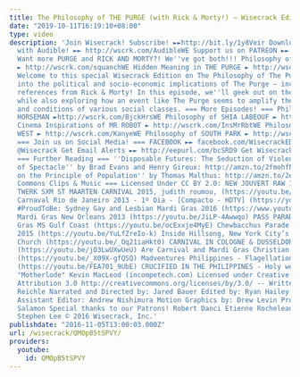 ```yaml
---
title: The Philosophy of THE PURGE (with Rick & Morty!) – Wisecrack Edition
date: "2019-10-11T16:19:10+08:00"
type: video
description: 'Join Wisecrack! Subscribe! ►►http://bit.ly/1y8Veir Download a FREE book
  with Audible! ►► http://wscrk.com/AudibleWE Support us on PATREON ►► http://wscrk.com/PatreonWC
  Want more PURGE and RICK AND MORTY?! We''ve got both!!! Philosophy of RICK AND MORTY
  ► http://wscrk.com/squanchWE Hidden Meaning in THE PURGE ► http://wscrk.com/PurgeEC
  Welcome to this special Wisecrack Edition on The Philosophy of The Purge, diving
  into the political and socio-economic implications of The Purge – including brilliant
  references from Rick & Morty! In this episode, we''ll geek out on the movies themselves
  while also exploring how an event like The Purge seems to amplify the many issues
  and conditions of various social classes. === More Episodes! === Philosophy of BOJACK
  HORSEMAN ►http://wscrk.com/BjckHrsWE Philosophy of SHIA LABEOUF ► http://wscrk.com/LaBeoufWE
  Cinema Inspirations of MR ROBOT ► http://wscrk.com/InsMrRbtWE Philosophy of KANYE
  WEST ► http://wscrk.com/KanyeWE Philosophy of SOUTH PARK ► http://wscrk.com/SthPrkWE
  === Join us on Social Media! === FACEBOOK ►► facebook.com/WisecrackEDU TWITTER ►►
  @Wisecrack Get Email Alerts ►► http://eepurl.com/bcSRD9 Get Wisecrack Gear! ►► http://www.wisecrack.co/store
  === Further Reading === ''Disposable Futures: The Seduction of Violence in the Age
  of Spectacle'' by Brad Evans and Henry Giroux: http://amzn.to/2fmohfN ''An Essay
  on the Principle of Population'' by Thomas Malthus: http://amzn.to/2eENQsC === Creative
  Commons Clips & Music === Licensed Under CC BY 2.0: NEW JOUVERT RAW 1 BEST CARNIVAL
  TWERK SXM ST MAARTEN CARNIVAL 2015, judith roumou, (https://youtu.be/yysgWh-IqYs)
  Carnaval Rio de Janeiro 2013 - 1º Dia - [Compacto - HDTV] (https://youtu.be/NDphdusk_jg)
  #ProudToBe: Sydney Gay and Lesbian Mardi Gras 2016 (https://www.youtube.com/watch?v=MRdgixRa3d4)
  Mardi Gras New Orleans 2013 (https://youtu.be/JiLP-4Awwqo) PASS PARADE 2016 - Mardi
  Gras MS Gulf Coast (https://youtu.be/ocExxje4MyE) Chewbacchus Parade and Chewbacchanal
  2015 (https://youtu.be/YuLfZreIo-k) Inside Hillsong, New York City’s Hippest Mega
  Church (https://youtu.be/_Oq21iaHkt0) CARNIVAL IN COLOGNE & DUSSELDORF (GERMANY)
  (https://youtu.be/jO3LwUXwUeU) Are Carnival and Mardi Gras Christian Celebrations
  (https://youtu.be/_X09X-gfQSQ) Madventures Philippines - Flagellation & Crucifixion
  (https://youtu.be/FEA701_9UbE) CRUCIFIED IN THE PHILIPPINES - Holy week (https://youtu.be/_Yz96O_H1pc)
  "Motherlode" Kevin MacLeod (incompetech.com) Licensed under Creative Commons: By
  Attribution 3.0 http://creativecommons.org/licenses/by/3.0/ -- Written by: Matt
  Reichle Narrated and Directed by: Jared Bauer Edited by: Ryan Hailey (http://www.ryanhaileydotcom.com/)
  Assistant Editor: Andrew Nishimura Motion Graphics by: Drew Levin Produced by: Jacob
  Salamon Special thanks to our Patrons! Robert Danci Etienne Rocheleau Aaron Schwartz
  Stephen Lee © 2016 Wisecrack, Inc.'
publishdate: "2016-11-05T13:00:03.000Z"
url: /wisecrack/QMOpB5tSPVY/
providers:
  youtube:
    id: QMOpB5tSPVY
---
```

